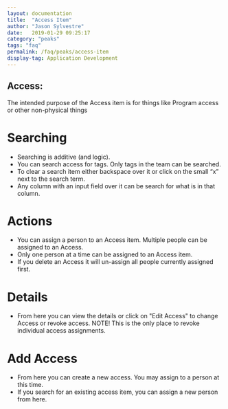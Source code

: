 ```yaml
---
layout: documentation
title:  "Access Item"
author: "Jason Sylvestre"
date:   2019-01-29 09:25:17
category: "peaks"
tags: "faq"
permalink: /faq/peaks/access-item
display-tag: Application Development
---
```


## Access:
The intended purpose of the Access item is for things like Program access or other non-physical things

# Searching
* Searching is additive (and logic).
* You can search access for tags. Only tags in the team can be searched.
* To clear a search item either backspace over it or click on the small “x” next to the search term.
* Any column with an input field over it can be search for what is in that column.

# Actions
* You can assign a person to an Access item. Multiple people can be assigned to an Access.
* Only one person at a time can be assigned to an Access item.
* If you delete an Access it will un-assign all people currently assigned first.

# Details
* From here you can view the details or click on "Edit Access" to change Access or revoke access. NOTE! This is the only place to revoke individual access assignments.

# Add Access
* From here you can create a new access. You may assign to a person at this time.
* If you search for an existing access item, you can assign a new person from here.
